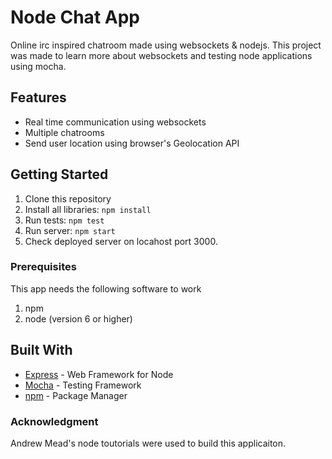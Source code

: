 # Node Chat App

Online irc inspired chatroom made using websockets & nodejs. This project was made to learn more about websockets and testing node applications using mocha. 

## Features
- Real time communication using websockets
- Multiple chatrooms
- Send user location using browser's Geolocation API

## Getting Started

1. Clone this repository
2. Install all libraries:  `npm install`
3. Run tests: `npm test`
4. Run server: `npm start`
5. Check deployed server on locahost port 3000.


### Prerequisites

This app needs the following software to work

1. npm
2. node (version 6 or higher)

## Built With

* [Express](https://expressjs.com/) - Web Framework for Node
* [Mocha](https://mochajs.org/) - Testing Framework
* [npm](https://www.npmjs.com/) - Package Manager


### Acknowledgment

Andrew Mead's node toutorials were used to build this applicaiton.